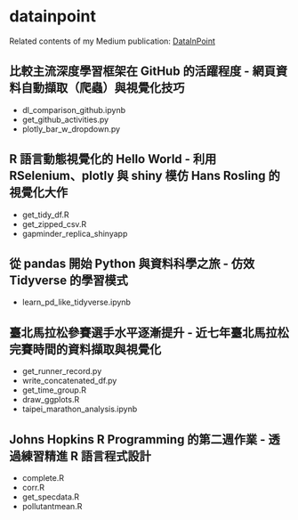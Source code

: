 # datainpoint

Related contents of my Medium publication: [DataInPoint](https://medium.com/datainpoint)

## 比較主流深度學習框架在 GitHub 的活躍程度 - 網頁資料自動擷取（爬蟲）與視覺化技巧

- dl_comparison_github.ipynb
- get_github_activities.py
- plotly_bar_w_dropdown.py

## R 語言動態視覺化的 Hello World - 利用 RSelenium、plotly 與 shiny 模仿 Hans Rosling 的視覺化大作

- get_tidy_df.R
- get_zipped_csv.R
- gapminder_replica_shinyapp

## 從 pandas 開始 Python 與資料科學之旅 - 仿效 Tidyverse 的學習模式

- learn_pd_like_tidyverse.ipynb

## 臺北馬拉松參賽選手水平逐漸提升 - 近七年臺北馬拉松完賽時間的資料擷取與視覺化

- get_runner_record.py
- write_concatenated_df.py
- get_time_group.R
- draw_ggplots.R
- taipei_marathon_analysis.ipynb

## Johns Hopkins R Programming 的第二週作業 - 透過練習精進 R 語言程式設計

- complete.R
- corr.R
- get_specdata.R
- pollutantmean.R